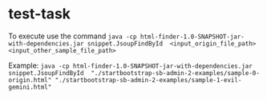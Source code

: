 # test-task


To execute use the command
```java -cp html-finder-1.0-SNAPSHOT-jar-with-dependencies.jar snippet.JsoupFindById  <input_origin_file_path> <input_other_sample_file_path>```


Example:
```java -cp html-finder-1.0-SNAPSHOT-jar-with-dependencies.jar snippet.JsoupFindById  "./startbootstrap-sb-admin-2-examples/sample-0-origin.html" "./startbootstrap-sb-admin-2-examples/sample-1-evil-gemini.html" ```
